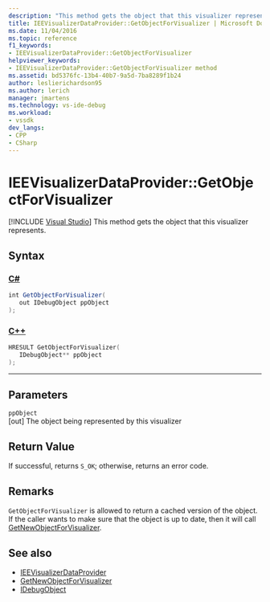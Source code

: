 ```yaml
---
description: "This method gets the object that this visualizer represents."
title: IEEVisualizerDataProvider::GetObjectForVisualizer | Microsoft Docs
ms.date: 11/04/2016
ms.topic: reference
f1_keywords:
- IEEVisualizerDataProvider::GetObjectForVisualizer
helpviewer_keywords:
- IEEVisualizerDataProvider::GetObjectForVisualizer method
ms.assetid: bd5376fc-13b4-40b7-9a5d-7ba8289f1b24
author: leslierichardson95
ms.author: lerich
manager: jmartens
ms.technology: vs-ide-debug
ms.workload:
- vssdk
dev_langs:
- CPP
- CSharp
---
```

# IEEVisualizerDataProvider::GetObjectForVisualizer

 [!INCLUDE [Visual Studio](~/includes/applies-to-version/vs-windows-only.md)]
This method gets the object that this visualizer represents.

## Syntax

### [C#](#tab/csharp)
```csharp
int GetObjectForVisualizer(
   out IDebugObject ppObject
);
```
### [C++](#tab/cpp)
```cpp
HRESULT GetObjectForVisualizer(
   IDebugObject** ppObject
);
```
---

## Parameters
`ppObject`\
[out] The object being represented by this visualizer

## Return Value
 If successful, returns `S_OK`; otherwise, returns an error code.

## Remarks
 `GetObjectForVisualizer` is allowed to return a cached version of the object. If the caller wants to make sure that the object is up to date, then it will call [GetNewObjectForVisualizer](../../../extensibility/debugger/reference/ieevisualizerdataprovider-getnewobjectforvisualizer.md).

## See also
- [IEEVisualizerDataProvider](../../../extensibility/debugger/reference/ieevisualizerdataprovider.md)
- [GetNewObjectForVisualizer](../../../extensibility/debugger/reference/ieevisualizerdataprovider-getnewobjectforvisualizer.md)
- [IDebugObject](../../../extensibility/debugger/reference/idebugobject.md)
